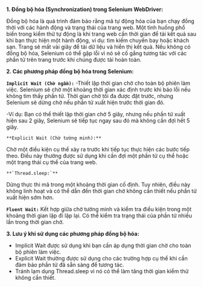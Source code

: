 **1. Đồng bộ hóa (Synchronization) trong Selenium WebDriver:**

   Đồng bộ hóa là quá trình đảm bảo rằng mã tự động hóa của bạn chạy đồng thời với các hành động và trạng thái của trang
   web. Một tình huống phổ biến trong kiểm thử tự động là khi trang web cần thời gian để tải kết quả sau khi bạn thực
   hiện một hành động, ví dụ: tìm kiếm chuyến bay hoặc khách sạn. Trang sẽ mất vài giây để tải dữ liệu và hiển thị kết
   quả. Nếu không có đồng bộ hóa, Selenium có thể gặp lỗi vì nó sẽ cố gắng tương tác với các phần tử trên trang trước
   khi chúng được tải hoàn toàn.
   
**2. Các phương pháp đồng bộ hóa trong Selenium:**
   
**`Implicit Wait (Chờ ngầm):`**
-Thiết lập thời gian chờ cho toàn bộ phiên làm việc. Selenium sẽ chờ một khoảng thời gian xác định trước khi báo lỗi nếu
không tìm thấy phần tử. Thời gian chờ tối đa được đặt trước, nhưng Selenium sẽ dừng chờ nếu phần tử xuất hiện trước thời
gian đó. 

-Ví dụ: Bạn có thể thiết lập thời gian chờ 5 giây, nhưng nếu phần tử xuất hiện sau 2 giây, Selenium sẽ tiếp tục
ngay sau đó mà không cần đợi hết 5 giây. 

    **Explicit Wait (Chờ tường minh):**
Chờ một điều kiện cụ thể xảy ra trước khi tiếp tục thực hiện các bước tiếp theo. Điều này thường được sử dụng khi cần
đợi một phần tử cụ thể hoặc một trạng thái cụ thể của trang web. 

    **`Thread.sleep:`**
Dừng thực thi mã trong một khoảng thời gian cố định. Tuy nhiên, điều này không linh hoạt và có thể dẫn đến thời gian chờ
không cần thiết nếu phần tử xuất hiện sớm hơn. 
   
**`Fluent Wait:`**
Kết hợp giữa chờ tường minh và kiểm tra điều kiện trong một khoảng thời gian lặp đi lặp lại. Có thể kiểm tra trạng thái
của phần tử nhiều lần trong thời gian chờ.

**3. Lưu ý khi sử dụng các phương pháp đồng bộ hóa:**

- Implicit Wait được sử dụng khi bạn cần áp dụng thời gian chờ cho toàn bộ phiên làm việc.
- Explicit Wait thường được sử dụng cho các trường hợp cụ thể khi cần đảm bảo phần tử đã sẵn sàng để tương tác. 
- Tránh lạm dụng Thread.sleep vì nó có thể làm tăng thời gian kiểm thử không cần thiết.